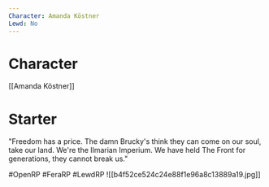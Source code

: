 ```yaml
---
Character: Amanda Köstner
Lewd: No
---
```

# Character
[[Amanda Köstner]]

# Starter
"Freedom has a price. The damn Brucky's think they can come on our soul,  take our land. We're the Ilmarian Imperium. We have held The Front for generations, they cannot break us."

#OpenRP #FeraRP #LewdRP 
![[b4f52ce524c24e88f1e96a8c13889a19.jpg]]